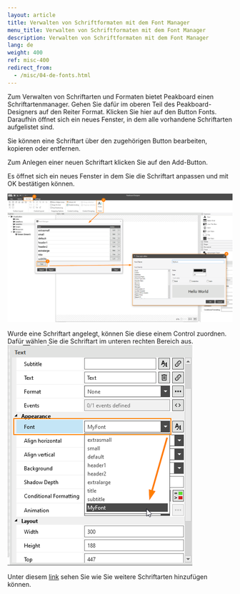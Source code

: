 ```yaml
---
layout: article
title: Verwalten von Schriftformaten mit dem Font Manager
menu_title: Verwalten von Schriftformaten mit dem Font Manager
description: Verwalten von Schriftformaten mit dem Font Manager
lang: de
weight: 400
ref: misc-400
redirect_from:
  - /misc/04-de-fonts.html
---
```


Zum Verwalten von Schriftarten und Formaten bietet Peakboard einen Schriftartenmanager. Gehen Sie dafür im oberen Teil des Peakboard-Designers auf den Reiter Format. Klicken Sie hier auf den Button Fonts. Daraufhin öffnet sich ein neues Fenster, in dem alle vorhandene Schriftarten aufgelistet sind.

Sie können eine Schriftart über den zugehörigen Button bearbeiten, kopieren oder entfernen.

Zum Anlegen einer neuen Schriftart klicken Sie auf den Add-Button.

Es öffnet sich ein neues Fenster in dem Sie die Schriftart anpassen und mit OK bestätigen können.

![image_1](/assets/images/misc/fonts/Schriftarten1.png)

Wurde eine Schriftart angelegt, können Sie diese einem Control zuordnen. Dafür wählen Sie die Schriftart im unteren rechten Bereich aus.
![image_1](/assets/images/misc/fonts/Schriftarten2.png)

Unter diesem [link](05-de-custom-fonts.html)  sehen Sie wie Sie weitere Schriftarten hinzufügen können.

